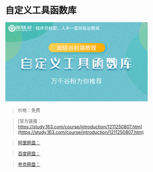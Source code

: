 # 自定义工具函数库

![img](../../../assets/study163/free/96623373d2cd45a29666b2d3ace7dce5.jpg)

> 价格：免费

> [官方链接：https://study.163.com/course/introduction/1211250807.htm](https://study.163.com/course/introduction/1211250807.htm)

> [阿里网盘：]()

> [百度网盘：]()

> [夸克网盘：]()
